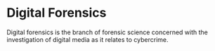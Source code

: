 # Digital Forensics

Digital forensics is the branch of forensic science concerned with the investigation of digital media as it relates to cybercrime.
